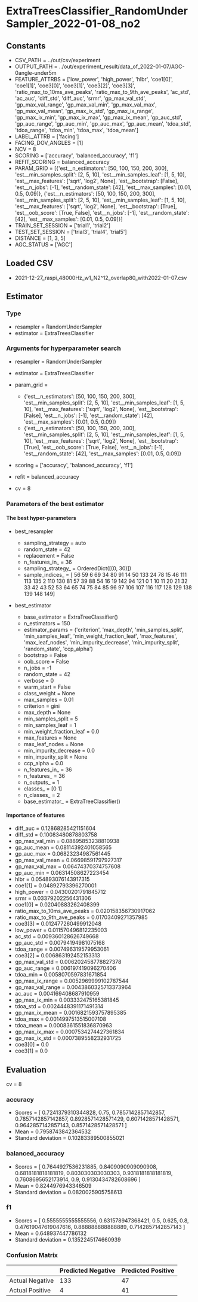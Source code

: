 # ExtraTreesClassifier_RandomUnderSampler_2022-01-08_no2
## Constants
- CSV_PATH = ../out/csv/experiment
- OUTPUT_PATH = ../out/experiment_result/data_of_2022-01-07/AGC-0angle-under5m
- FEATURE_ATTRBS = ['low_power', 'high_power', 'hlbr', 'coe1[0]', 'coe1[1]', 'coe3[0]', 'coe3[1]', 'coe3[2]', 'coe3[3]', 'ratio_max_to_10ms_ave_peaks', 'ratio_max_to_9th_ave_peaks', 'ac_std', 'ac_auc', 'diff_std', 'diff_auc', 'srmr', 'gp_max_val_std', 'gp_max_val_range', 'gp_max_val_min', 'gp_max_val_max', 'gp_max_val_mean', 'gp_max_ix_std', 'gp_max_ix_range', 'gp_max_ix_min', 'gp_max_ix_max', 'gp_max_ix_mean', 'gp_auc_std', 'gp_auc_range', 'gp_auc_min', 'gp_auc_max', 'gp_auc_mean', 'tdoa_std', 'tdoa_range', 'tdoa_min', 'tdoa_max', 'tdoa_mean']
- LABEL_ATTRB = ['facing']
- FACING_DOV_ANGLES = [1]
- NCV = 8
- SCORING = ['accuracy', 'balanced_accuracy', 'f1']
- REFIT_SCORING = balanced_accuracy
- PARAM_GRID = [{'est__n_estimators': [50, 100, 150, 200, 300], 'est__min_samples_split': [2, 5, 10], 'est__min_samples_leaf': [1, 5, 10], 'est__max_features': ['sqrt', 'log2', None], 'est__bootstrap': [False], 'est__n_jobs': [-1], 'est__random_state': [42], 'est__max_samples': [0.01, 0.5, 0.09]}, {'est__n_estimators': [50, 100, 150, 200, 300], 'est__min_samples_split': [2, 5, 10], 'est__min_samples_leaf': [1, 5, 10], 'est__max_features': ['sqrt', 'log2', None], 'est__bootstrap': [True], 'est__oob_score': [True, False], 'est__n_jobs': [-1], 'est__random_state': [42], 'est__max_samples': [0.01, 0.5, 0.09]}]
- TRAIN_SET_SESSION = ['trial1', 'trial2']
- TEST_SET_SESSION = ['trial3', 'trial4', 'trial5']
- DISTANCE = [1, 3, 5]
- AGC_STATUS = ['AGC']

## Loaded CSV
- 2021-12-27_raspi_48000Hz_w1_N2^12_overlap80_with2022-01-07.csv

## Estimator
### Type
- resampler = RandomUnderSampler
- estimator = ExtraTreesClassifier

### Arguments for hyperparameter search
- resampler = RandomUnderSampler
- estimator = ExtraTreesClassifier
- param_grid = 
	- {'est__n_estimators': [50, 100, 150, 200, 300], 'est__min_samples_split': [2, 5, 10], 'est__min_samples_leaf': [1, 5, 10], 'est__max_features': ['sqrt', 'log2', None], 'est__bootstrap': [False], 'est__n_jobs': [-1], 'est__random_state': [42], 'est__max_samples': [0.01, 0.5, 0.09]}
	- {'est__n_estimators': [50, 100, 150, 200, 300], 'est__min_samples_split': [2, 5, 10], 'est__min_samples_leaf': [1, 5, 10], 'est__max_features': ['sqrt', 'log2', None], 'est__bootstrap': [True], 'est__oob_score': [True, False], 'est__n_jobs': [-1], 'est__random_state': [42], 'est__max_samples': [0.01, 0.5, 0.09]}

- scoring = ['accuracy', 'balanced_accuracy', 'f1']
- refit = balanced_accuracy
- cv = 8

### Parameters of the best estimator
#### The best hyper-parameters
- best_resampler
	- sampling_strategy = auto
	- random_state = 42
	- replacement = False
	- n_features_in_ = 36
	- sampling_strategy_ = OrderedDict([(0, 30)])
	- sample_indices_ = [ 56  59   6  69  34  80  91  14  50 133  24  78  15  46 111 113 135   2
 110 130  81  57  39  88  54  16  19 142  94 121   0   1  10  11  20  21
  32  33  42  43  52  53  64  65  74  75  84  85  96  97 106 107 116 117
 128 129 138 139 148 149]

- best_estimator
	- base_estimator = ExtraTreeClassifier()
	- n_estimators = 150
	- estimator_params = ('criterion', 'max_depth', 'min_samples_split', 'min_samples_leaf', 'min_weight_fraction_leaf', 'max_features', 'max_leaf_nodes', 'min_impurity_decrease', 'min_impurity_split', 'random_state', 'ccp_alpha')
	- bootstrap = False
	- oob_score = False
	- n_jobs = -1
	- random_state = 42
	- verbose = 0
	- warm_start = False
	- class_weight = None
	- max_samples = 0.01
	- criterion = gini
	- max_depth = None
	- min_samples_split = 5
	- min_samples_leaf = 1
	- min_weight_fraction_leaf = 0.0
	- max_features = None
	- max_leaf_nodes = None
	- min_impurity_decrease = 0.0
	- min_impurity_split = None
	- ccp_alpha = 0.0
	- n_features_in_ = 36
	- n_features_ = 36
	- n_outputs_ = 1
	- classes_ = [0 1]
	- n_classes_ = 2
	- base_estimator_ = ExtraTreeClassifier()

#### Importance of features
- diff_auc = 0.12868285421151604
- diff_std = 0.10083480878803758
- gp_max_val_min = 0.08895853238810938
- gp_auc_mean = 0.08114392401058565
- gp_auc_max = 0.06823234987561445
- gp_max_val_mean = 0.06698591797927317
- gp_max_val_max = 0.06474370374757608
- gp_auc_min = 0.06314508627223454
- hlbr = 0.054893076143917315
- coe1[1] = 0.04892793396270001
- high_power = 0.04300201791845712
- srmr = 0.03379202256431306
- coe1[0] = 0.02040883262408399
- ratio_max_to_10ms_ave_peaks = 0.020158356730917062
- ratio_max_to_9th_ave_peaks = 0.01703409271357985
- coe3[3] = 0.012477260499912048
- low_power = 0.011570496812235003
- ac_std = 0.009360128626749668
- gp_auc_std = 0.00794194981075168
- tdoa_range = 0.007496319579953061
- coe3[2] = 0.006863192452153313
- gp_max_val_std = 0.006202458778827378
- gp_auc_range = 0.006197419096270406
- tdoa_min = 0.0058070597831671854
- gp_max_ix_range = 0.0052969999102787544
- gp_max_val_range = 0.0043860325713373964
- ac_auc = 0.004169408687910959
- gp_max_ix_min = 0.003332475165381845
- tdoa_std = 0.0024448391171491314
- gp_max_ix_mean = 0.0016821593757895385
- tdoa_max = 0.0014997513515007108
- tdoa_mean = 0.0008361551836870963
- gp_max_ix_max = 0.0007534274427361834
- gp_max_ix_std = 0.0007389558232931725
- coe3[0] = 0.0
- coe3[1] = 0.0

## Evaluation
cv = 8
### accuracy
- Scores = [ 0.7241379310344828, 0.75, 0.7857142857142857, 0.7857142857142857, 0.8928571428571429, 0.6071428571428571, 0.9642857142857143, 0.8571428571428571 ]
- Mean = 0.7958743842364532
- Standard deviation = 0.10283389500855021

### balanced_accuracy
- Scores = [ 0.7644927536231885, 0.8409090909090908, 0.6818181818181819, 0.803030303030303, 0.9318181818181819, 0.7608695652173914, 0.9, 0.9130434782608696 ]
- Mean = 0.8244976943346509
- Standard deviation = 0.0820025905758613

### f1
- Scores = [ 0.5555555555555556, 0.631578947368421, 0.5, 0.625, 0.8, 0.47619047619047616, 0.888888888888889, 0.7142857142857143 ]
- Mean = 0.648937447786132
- Standard deviation = 0.1352245174660939

### Confusion Matrix
|  | Predicted Negative | Predicted Positive |
| --- | --- | --- |
| Actual Negative | 133 | 47 |
| Actual Positive | 4 | 41 |

      